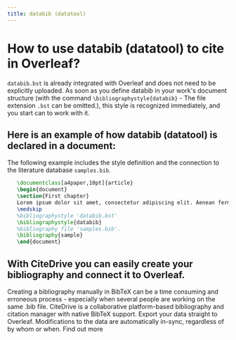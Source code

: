 ```yaml
---
title: databib (datatool)
---
```


# How to use databib (datatool) to cite in Overleaf? 
`databib.bst` is already integrated with Overleaf and does not need to be explicitly uploaded. As soon as you define databib in your work's document structure (with the command `\bibliographystyle{databib}` - The file extension `.bst` can be omitted.), this style is recognized immediately, and you start can to work with it.

## Here is an example of how databib (datatool) is declared in a document:
The following example includes the style definition and the connection to the literature database `samples.bib`.
```tex
   \documentclass[a4paper,10pt]{article}
   \begin{document}
   \section{First chapter}
   Lorem ipsum dolor sit amet, consectetur adipiscing elit. Aenean fermentum justo massa, ut maximus mauris sodales et. Aenean vel elit a erat rhoncus pharetra.
   \medskip
   %bibliographystyle 'databib.bst'
   \bibliographystyle{databib}
   %bibliography file 'samples.bib'.
   \bibliography{sample}
   \end{document}
```

## With CiteDrive you can easily create your bibliography and connect it to Overleaf. 
Creating a bibliography manually in BibTeX can be a time consuming and erroneous process - especially when several people are working on the same .bib file. CiteDrive is a collaborative platform-based bibliography and citation manager with native BibTeX support. Export your data straight to Overleaf. Modifications to the data are automatically in-sync, regardless of by whom or when. Find out more